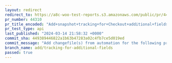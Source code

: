 ```yaml
---
layout: redirect
redirect_to: https://a8c-woo-test-reports.s3.amazonaws.com/public/pr/44310/api/index.html
pr_number: 44310
pr_title_encoded: "Add+snapshot+tracking+for+Checkout+additional+fields."
pr_test_type: api
last_published: "2024-03-14 21:58:32 +0000"
commit_sha: 449389446822a1b63b47283a02c4fb7ce5d019ed
commit_message: "Add changefile(s) from automation for the following project(s): wooco…"
branch_name: add/tracking-for-additional-fields
passed: true
---
```

